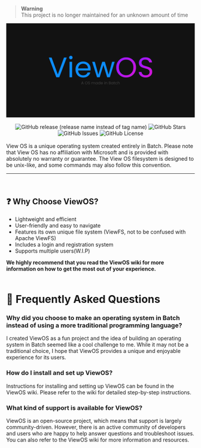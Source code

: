 > **Warning**<br>
> This project is no longer maintained for an unknown amount of time

![](https://github.com/gamemaster123356/View-OS/blob/viewos-stable/ViewOS-Banner.png)
<div align="center">
  <img alt="GitHub release (release name instead of tag name)" src="https://img.shields.io/github/v/release/gamemaster123356/View-OS?color=dodgerblue&include_prereleases&label=latest&sort=date&style=for-the-badge">
  <img alt="GitHub Stars" src="https://img.shields.io/github/stars/gamemaster123356/View-OS?color=dodgerblue&label=stars&style=for-the-badge">
  <img alt="GitHub Issues" src="https://img.shields.io/github/issues/gamemaster123356/View-OS?color=dodgerblue&label=issues&style=for-the-badge">
  <img alt="GitHub License" src="https://img.shields.io/badge/LICENSE-gnu%20gpl%20v3-dodgerblue?style=for-the-badge">
</div>
<br/>
View OS is a unique operating system created entirely in Batch. Please note that View OS has no affiliation with Microsoft and is provided with absolutely no warranty or guarantee. The View OS filesystem is designed to be unix-like, and some commands may also follow this convention.
<hr>
<br/>

## ❓ Why Choose ViewOS?
- Lightweight and efficient
- User-friendly and easy to navigate
- Features its own unique file system (ViewFS, not to be confused with Apache ViewFS)
- Includes a login and registration system
- Supports multiple users(W.I.P)

**We highly recommend that you read the ViewOS wiki for more information on how to get the most out of your experience.**
<br/><br/>

# 💬 Frequently Asked Questions
### Why did you choose to make an operating system in Batch instead of using a more traditional programming language? <br>
I created ViewOS as a fun project and the idea of building an operating system in Batch seemed like a cool challenge to me. While it may not be a traditional choice, I hope that ViewOS provides a unique and enjoyable experience for its users.

### How do I install and set up ViewOS? <br>
Instructions for installing and setting up ViewOS can be found in the ViewOS wiki. Please refer to the wiki for detailed step-by-step instructions.

### What kind of support is available for ViewOS? <br>
ViewOS is an open-source project, which means that support is largely community-driven. However, there is an active community of developers and users who are happy to help answer questions and troubleshoot issues. You can also refer to the ViewOS wiki for more information and resources.
